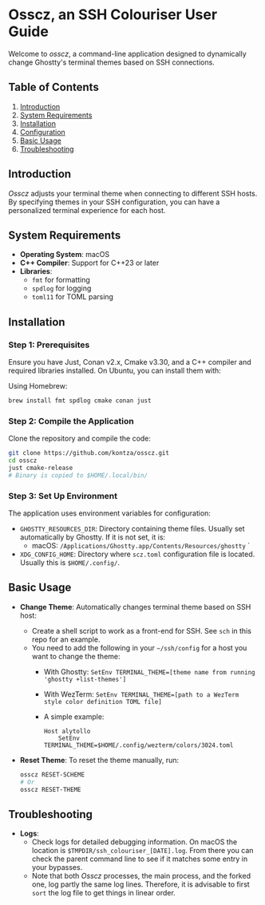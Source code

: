 # Osscz, an SSH Colouriser User Guide

Welcome to _osscz_, a command-line application designed to dynamically change
Ghostty's terminal themes based on SSH connections.

## Table of Contents

1. [Introduction](#introduction)
2. [System Requirements](#system-requirements)
3. [Installation](#installation)
4. [Configuration](#configuration)
5. [Basic Usage](#basic-usage)
6. [Troubleshooting](#troubleshooting)

## Introduction

_Osscz_ adjusts your terminal theme when connecting to different
SSH hosts. By specifying themes in your SSH configuration, you can have a
personalized terminal experience for each host.

## System Requirements

- **Operating System**: macOS
- **C++ Compiler**: Support for C++23 or later
- **Libraries**:
  - `fmt` for formatting
  - `spdlog` for logging
  - `toml11` for TOML parsing

## Installation

### Step 1: Prerequisites

Ensure you have Just, Conan v2.x, Cmake v3.30, and a C++ compiler and required
libraries installed. On Ubuntu, you can install them with:

Using Homebrew:

```sh
brew install fmt spdlog cmake conan just
```

### Step 2: Compile the Application

Clone the repository and compile the code:

```sh
git clone https://github.com/kontza/osscz.git
cd osscz
just cmake-release
# Binary is copied to $HOME/.local/bin/
```

### Step 3: Set Up Environment

The application uses environment variables for configuration:

- `GHOSTTY_RESOURCES_DIR`: Directory containing theme files. Usually set
  automatically by Ghostty. If it is not set, it is:
  - macOS: `/Applications/Ghostty.app/Contents/Resources/ghostty`
`
- `XDG_CONFIG_HOME`: Directory where `scz.toml` configuration file is located.
  Usually this is `$HOME/.config/`.

## Basic Usage

- **Change Theme**: Automatically changes terminal theme based on SSH host:
  - Create a shell script to work as a front-end for SSH. See `sch` in this repo
    for an example.
  - You need to add the following in your `~/ssh/config` for a host you want
    to change the theme:
    - With Ghostty:
      `SetEnv TERMINAL_THEME=[theme name from running 'ghostty +list-themes']`
    - With WezTerm:
      `SetEnv TERMINAL_THEME=[path to a WezTerm style color definition TOML file]`
    - A simple example:

      ```config
      Host alytollo
          SetEnv TERMINAL_THEME=$HOME/.config/wezterm/colors/3024.toml
      ```

- **Reset Theme**: To reset the theme manually, run:

  ```sh
  osscz RESET-SCHEME
  # Or
  osscz RESET-THEME
  ```

## Troubleshooting

- **Logs**:
  - Check logs for detailed debugging information. On macOS the location is `$TMPDIR/ssh_colouriser_[DATE].log`. From there you can check the parent command line to see if it matches some entry in your bypasses.
  - Note that both _Osscz_ processes, the main process, and the forked one, log partly the same log lines. Therefore, it is advisable to first `sort` the log file to get things in linear order.
